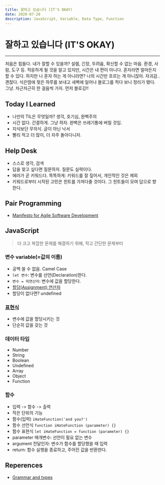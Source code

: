 ```yaml
---
title: 잘하고 있습니다 (IT'S OKAY)
date: 2020-07-28
description: JavaScript, Variable, Data Type, Function
---
```


# 잘하고 있습니다 (IT'S OKAY)

---

처음은 힘들다. 내가 잘할 수 있을까? 설렘, 긴장, 두려움, 확신할 수 없는 마음. 환경, 사람, 도구 등. 적응하게 될 것을 알고 있지만, 시간은 내 편이 아니다. 혼자라면 얼마든지 할 수 있다. 하지만 나 혼자 하는 게 아니라면? 나의 시간만 흐르는 게 아니잖아. 자괴감.. 괜찮다. 식은땀에 젖은 하루를 보내고 새벽에 일어나 블로그를 적다 보니 정리가 됐다. 그냥. 차근차근히 한 걸음씩 가자. 먼저 블로깅!!

## Today I Learned

- 나만의 TIL은 무엇일까? 생각, 호기심, 완벽주의
- 시간 없다. 간결하게. 그냥 하자. 완벽은 쓰레기통에 버릴 것임.
- 지식보단 무의식. 글이 아닌 낙서
- 빨리 적고 더 많이, 더 자주 돌아다니자.

## Help Desk

- 스스로 생각, 검색
- 답을 찾고 싶다면 질문하자. 질문도 실력이다.
- 에러가 곧 키워드다. 똑똑하게: 키워드를 잘 짚어서, 개인적인 것은 제외
- 키워드로부터 시작된 고민은 힌트를 가져다줄 것이다. 그 힌트들이 모여 답으로 향한다.

## Pair Programming

- [Manifesto for Agile Software Development](http://agilemanifesto.org/)

## JavaScript

> 더 크고 복잡한 문제를 해결하기 위해, 작고 간단한 문제부터

### 변수 variable(=값의 이름)

- 공백 쓸 수 없음. Camel Case
- `let 변수`: 변수를 선언(Declaration)한다.
- `변수 = 피연산자`: 변수에 값을 할당한다.
- [할당(Assignment) 연산자](https://developer.mozilla.org/ko/docs/Web/JavaScript/Guide/Expressions_and_Operators)
- 할당이 없다면? undefined

### [표현식](https://developer.mozilla.org/ko/docs/Web/JavaScript/Guide/Expressions_and_Operators#%ED%91%9C%ED%98%84%EC%8B%9D)

- 변수에 값을 할당시키는 것
- 단순히 값을 갖는 것

### 데이터 타입

- Number
- String
- Boolean
- Undefined
- Array
- Object
- Function

### 함수

- 입력 -> 함수 -> 출력
- 작은 단위의 기능
- 함수(입력) `iHateFunction('and you?')`
- 함수 선언식 `function iHateFunction (parameter) {}`
- 함수 표현식 `let iHateFunction = function (parameter) {}`
- parameter 매개변수: 선언이 필요 없는 변수
- argument 전달인자: 변수가 함수를 할당했을 때 입력
- return: 함수 실행을 종료하고, 주어진 값을 반환한다.

## Reperences

- [Grammar and types](https://developer.mozilla.org/ko/docs/Web/JavaScript/Guide/Values,_variables,_and_literals)
